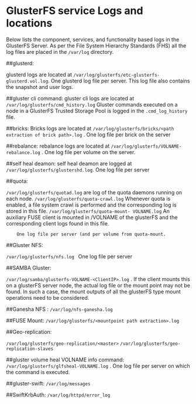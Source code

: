 # GlusterFS service Logs and locations

Below lists the component, services, and functionality based logs in the GlusterFS Server. As per the File System Hierarchy Standards (FHS) all the log files are placed in the `/var/log` directory.
⁠

##glusterd:

glusterd logs are located at `/var/log/glusterfs/etc-glusterfs-glusterd.vol.log`. One glusterd log file per server. This log file also contains the snapshot and user logs.

##gluster cli command:
gluster cli logs  are located at `/var/log/glusterfs/cmd_history.log`   Gluster commands executed on a node in a GlusterFS Trusted Storage Pool is logged in the `.cmd_log_history` file.

##bricks:
Bricks logs are located at `/var/log/glusterfs/bricks/<path extraction of brick path>.log` .    One log file per brick on the server

##rebalance:
rebalance logs are located at `/var/log/glusterfs/VOLNAME-rebalance.log` .    One log file per volume on the server.

##self heal deamon:
self heal deamon are logged at `/var/log/glusterfs/glustershd.log`.    One log file per server

##quota:

`/var/log/glusterfs/quotad.log` are log of the quota daemons running on each node.
`/var/log/glusterfs/quota-crawl.log` Whenever quota is enabled, a file system crawl is performed and the corresponding log is stored in this file.
`/var/log/glusterfs/quota-mount- VOLNAME.log` An auxiliary FUSE client is mounted in <gluster-run-dir>/VOLNAME of the glusterFS and the corresponding client logs found in this file.

        One log file per server (and per volume from quota-mount.

##Gluster NFS:

`/var/log/glusterfs/nfs.log `  One log file per server

##SAMBA Gluster:

`/var/log/samba/glusterfs-VOLNAME-<ClientIP>.log` .     If the client mounts this on a glusterFS server node, the actual log file or the mount point may not be found. In such a case, the mount outputs of all the glusterFS type mount operations need to be considered.

##Ganesha NFS :
`/var/log/nfs-ganesha.log`

##FUSE Mount:
`/var/log/glusterfs/<mountpoint path extraction>.log `

##Geo-replication:

`/var/log/glusterfs/geo-replication/<master>`
`/var/log/glusterfs/geo-replication-slaves `

##gluster volume heal VOLNAME info command:
`/var/log/glusterfs/glfsheal-VOLNAME.log` . One log file per server on which the command is executed.

##gluster-swift:
`/var/log/messages`

##SwiftKrbAuth:
`/var/log/httpd/error_log `
